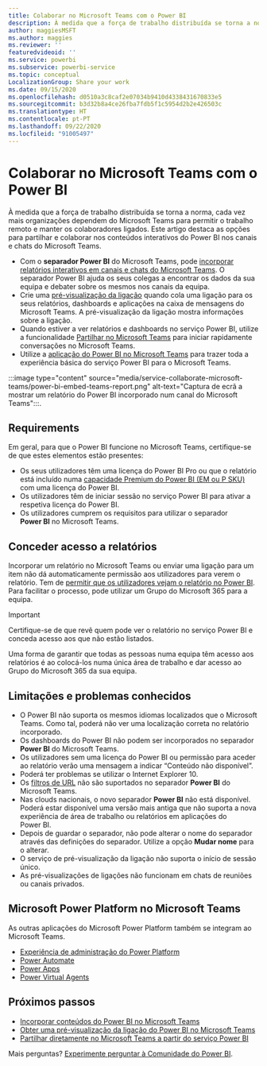 ```yaml
---
title: Colaborar no Microsoft Teams com o Power BI
description: À medida que a força de trabalho distribuída se torna a norma, cada vez mais organizações dependem do Microsoft Teams para permitir o trabalho remoto e manter os colaboradores ligados.
author: maggiesMSFT
ms.author: maggies
ms.reviewer: ''
featuredvideoid: ''
ms.service: powerbi
ms.subservice: powerbi-service
ms.topic: conceptual
LocalizationGroup: Share your work
ms.date: 09/15/2020
ms.openlocfilehash: d0510a3c8caf2e07034b9410d4338431670833e5
ms.sourcegitcommit: b3d32b8a4ce26fba7fdb5f1c5954d2b2e426503c
ms.translationtype: HT
ms.contentlocale: pt-PT
ms.lasthandoff: 09/22/2020
ms.locfileid: "91005497"
---
```

# <a name="collaborate-in-microsoft-teams-with-power-bi"></a>Colaborar no Microsoft Teams com o Power BI

À medida que a força de trabalho distribuída se torna a norma, cada vez mais organizações dependem do Microsoft Teams para permitir o trabalho remoto e manter os colaboradores ligados. Este artigo destaca as opções para partilhar e colaborar nos conteúdos interativos do Power BI nos canais e chats do Microsoft Teams. 

- Com o **separador Power BI** do Microsoft Teams, pode [incorporar relatórios interativos em canais e chats do Microsoft Teams](service-embed-report-microsoft-teams.md). O separador Power BI ajuda os seus colegas a encontrar os dados da sua equipa e debater sobre os mesmos nos canais da equipa. 
- Crie uma [pré-visualização da ligação](service-teams-link-preview.md) quando cola uma ligação para os seus relatórios, dashboards e aplicações na caixa de mensagens do Microsoft Teams. A pré-visualização da ligação mostra informações sobre a ligação. 
- Quando estiver a ver relatórios e dashboards no serviço Power BI, utilize a funcionalidade [Partilhar no Microsoft Teams](service-share-report-teams.md) para iniciar rapidamente conversações no Microsoft Teams.
- Utilize a [aplicação do Power BI no Microsoft Teams](service-microsoft-teams-app.md) para trazer toda a experiência básica do serviço Power BI para o Microsoft Teams.
 
:::image type="content" source="media/service-collaborate-microsoft-teams/power-bi-embed-teams-report.png" alt-text="Captura de ecrã a mostrar um relatório do Power BI incorporado num canal do Microsoft Teams":::.

## <a name="requirements"></a>Requirements

Em geral, para que o Power BI funcione no Microsoft Teams, certifique-se de que estes elementos estão presentes:

- Os seus utilizadores têm uma licença do Power BI Pro ou que o relatório está incluído numa [capacidade Premium do Power BI (EM ou P SKU)](../admin/service-premium-what-is.md) com uma licença do Power BI.
- Os utilizadores têm de iniciar sessão no serviço Power BI para ativar a respetiva licença do Power BI.
- Os utilizadores cumprem os requisitos para utilizar o separador **Power BI** no Microsoft Teams.

## <a name="grant-access-to-reports"></a>Conceder acesso a relatórios

Incorporar um relatório no Microsoft Teams ou enviar uma ligação para um item não dá automaticamente permissão aos utilizadores para verem o relatório. Tem de [permitir que os utilizadores vejam o relatório no Power BI](service-share-dashboards.md). Para facilitar o processo, pode utilizar um Grupo do Microsoft 365 para a equipa.

> [!IMPORTANT]
> Certifique-se de que revê quem pode ver o relatório no serviço Power BI e conceda acesso aos que não estão listados.

Uma forma de garantir que todas as pessoas numa equipa têm acesso aos relatórios é ao colocá-los numa única área de trabalho e dar acesso ao Grupo do Microsoft 365 da sua equipa.

## <a name="known-issues-and-limitations"></a>Limitações e problemas conhecidos

- O Power BI não suporta os mesmos idiomas localizados que o Microsoft Teams. Como tal, poderá não ver uma localização correta no relatório incorporado.
- Os dashboards do Power BI não podem ser incorporados no separador **Power BI** do Microsoft Teams.
- Os utilizadores sem uma licença do Power BI ou permissão para aceder ao relatório verão uma mensagem a indicar “Conteúdo não disponível”.
- Poderá ter problemas se utilizar o Internet Explorer 10. <!--You can look at the [browsers support for Power BI](../consumer/end-user-browsers.md) and for [Microsoft 365](https://products.office.com/office-system-requirements#Browsers-section). -->
- Os [filtros de URL](service-url-filters.md) não são suportados no separador **Power BI** do Microsoft Teams.
- Nas clouds nacionais, o novo separador **Power BI** não está disponível. Poderá estar disponível uma versão mais antiga que não suporta a nova experiência de área de trabalho ou relatórios em aplicações do Power BI.
- Depois de guardar o separador, não pode alterar o nome do separador através das definições do separador. Utilize a opção **Mudar nome** para o alterar.
- O serviço de pré-visualização da ligação não suporta o início de sessão único.
- As pré-visualizações de ligações não funcionam em chats de reuniões ou canais privados.

## <a name="microsoft-power-platform-in-microsoft-teams"></a>Microsoft Power Platform no Microsoft Teams

As outras aplicações do Microsoft Power Platform também se integram ao Microsoft Teams.

- [Experiência de administração do Power Platform](/power-platform/admin/about-teams-environment)
- [Power Automate](/power-automate/teams/overview)
- [Power Apps](/powerapps/teams/overview)
- [Power Virtual Agents](/power-virtual-agents/)

## <a name="next-steps"></a>Próximos passos

- [Incorporar conteúdos do Power BI no Microsoft Teams](service-embed-report-microsoft-teams.md)
- [Obter uma pré-visualização da ligação do Power BI no Microsoft Teams](service-teams-link-preview.md)
- [Partilhar diretamente no Microsoft Teams a partir do serviço Power BI](service-share-report-teams.md)

Mais perguntas? [Experimente perguntar à Comunidade do Power BI](https://community.powerbi.com/).

